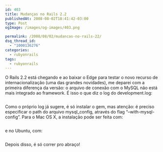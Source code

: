 ```yaml
---
id: 403
title: Mudanças no Rails 2.2
publishedAt: 2008-08-02T18:41:42-03:00
type: Post
ogImage: /images/og-images/403.png

permalink: /2008/08/02/mudancas-no-rails-22/
dsq_thread_id:
  - "1000136276"
categories:
  - rubyonrails
tags:
  - rubyonrails
---
```

O Rails 2.2 está chegando e ao baixar o Edge para testar o novo recurso de internacionalização (uma das grandes novidades), me deparei com a primeira diferença da versão: o arquivo de conexão com o MySQL não está mais integrado ao framework. É isso o que diz o log do development.log:

```!!! The bundled mysql.rb driver has been removed from Rails 2.2. Please install the mysql gem and try again: gem install mysql.
```

Como o próprio log já sugere, é só instalar o gem, mas atenção: é preciso especificar o path do arquivo mysql_config, através do flag &#8220;–with-mysql-config&#8221;. Para o Mac OS X, a instalação pode ser feita com: 

```sudo gem install mysql -- --with-mysql-config=/usr/local/mysql/bin/mysql_config
```

e no Ubuntu, com:

```sudo gem install mysql -- --with-mysql-config=/usr/bin/mysql_config
```

Depois disso, é só correr pro abraço!
